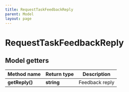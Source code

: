 ```yaml
---
title: RequestTaskFeedbackReply
parent: Model
layout: page
---
```


# RequestTaskFeedbackReply

## Model getters

Method name | Return type | Description
------------ | ------------- | -------------
**getReply()** | **string** | Feedback reply

